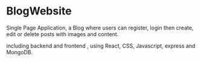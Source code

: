 # BlogWebsite
Single Page Application, a Blog where users can register, login then create, edit or delete posts with images and content.

including backend and frontend , using React, CSS, Javascript, express and MongoDB.
